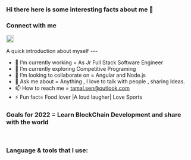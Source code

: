 ### Hi there here is some interesting facts about me 👋

### Connect with me
<a href="https://www.linkedin.com/in/knowmetamal/" target="_blank"><img height="20" width="20" src="https://cdn.jsdelivr.net/npm/simple-icons@v3/icons/linkedin.svg" /></a> 




A quick introduction about myself ---

- 🔭 I’m currently working = As Jr Full Stack Software Engineer
- 🌱 I’m currently exploring Competitive Programing
-  👯 I’m looking to collaborate on = Angular and Node.js
- 💬 Ask me about = Anything , I love to talk with people , sharing Ideas. 
- 📫 How to reach me = tamal.sen@outlook.com 
- ⚡ Fun fact= Food lover |A loud laugher| Love Sports

###  Goals for 2022 = Learn BlockChain Development and share with the world    
<br/>

### Language & tools that I use:


